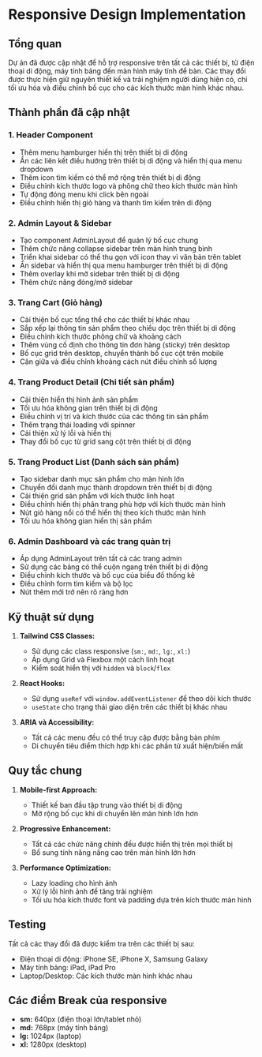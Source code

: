 # Responsive Design Implementation

## Tổng quan

Dự án đã được cập nhật để hỗ trợ responsive trên tất cả các thiết bị, từ điện thoại di động, máy tính bảng đến màn hình máy tính để bàn. Các thay đổi được thực hiện giữ nguyên thiết kế và trải nghiệm người dùng hiện có, chỉ tối ưu hóa và điều chỉnh bố cục cho các kích thước màn hình khác nhau.

## Thành phần đã cập nhật

### 1. Header Component

- Thêm menu hamburger hiển thị trên thiết bị di động
- Ẩn các liên kết điều hướng trên thiết bị di động và hiển thị qua menu dropdown
- Thêm icon tìm kiếm có thể mở rộng trên thiết bị di động
- Điều chỉnh kích thước logo và phông chữ theo kích thước màn hình
- Tự động đóng menu khi click bên ngoài
- Điều chỉnh hiển thị giỏ hàng và thanh tìm kiếm trên di động

### 2. Admin Layout & Sidebar

- Tạo component AdminLayout để quản lý bố cục chung
- Thêm chức năng collapse sidebar trên màn hình trung bình
- Triển khai sidebar có thể thu gọn với icon thay vì văn bản trên tablet
- Ẩn sidebar và hiển thị qua menu hamburger trên thiết bị di động
- Thêm overlay khi mở sidebar trên thiết bị di động
- Thêm chức năng đóng/mở sidebar

### 3. Trang Cart (Giỏ hàng)

- Cải thiện bố cục tổng thể cho các thiết bị khác nhau
- Sắp xếp lại thông tin sản phẩm theo chiều dọc trên thiết bị di động
- Điều chỉnh kích thước phông chữ và khoảng cách
- Thêm vùng cố định cho thông tin đơn hàng (sticky) trên desktop
- Bố cục grid trên desktop, chuyển thành bố cục cột trên mobile
- Căn giữa và điều chỉnh khoảng cách nút điều chỉnh số lượng

### 4. Trang Product Detail (Chi tiết sản phẩm)

- Cải thiện hiển thị hình ảnh sản phẩm
- Tối ưu hóa không gian trên thiết bị di động
- Điều chỉnh vị trí và kích thước của các thông tin sản phẩm
- Thêm trạng thái loading với spinner
- Cải thiện xử lý lỗi và hiển thị
- Thay đổi bố cục từ grid sang cột trên thiết bị di động

### 5. Trang Product List (Danh sách sản phẩm)

- Tạo sidebar danh mục sản phẩm cho màn hình lớn
- Chuyển đổi danh mục thành dropdown trên thiết bị di động
- Cải thiện grid sản phẩm với kích thước linh hoạt
- Điều chỉnh hiển thị phân trang phù hợp với kích thước màn hình
- Nút giỏ hàng nổi có thể hiển thị theo kích thước màn hình
- Tối ưu hóa không gian hiển thị sản phẩm

### 6. Admin Dashboard và các trang quản trị

- Áp dụng AdminLayout trên tất cả các trang admin
- Sử dụng các bảng có thể cuộn ngang trên thiết bị di động
- Điều chỉnh kích thước và bố cục của biểu đồ thống kê
- Điều chỉnh form tìm kiếm và bộ lọc
- Nút thêm mới trở nên rõ ràng hơn

## Kỹ thuật sử dụng

1. **Tailwind CSS Classes:**
   - Sử dụng các class responsive (`sm:`, `md:`, `lg:`, `xl:`)
   - Áp dụng Grid và Flexbox một cách linh hoạt
   - Kiểm soát hiển thị với `hidden` và `block`/`flex`

2. **React Hooks:**
   - Sử dụng `useRef` với `window.addEventListener` để theo dõi kích thước
   - `useState` cho trạng thái giao diện trên các thiết bị khác nhau

3. **ARIA và Accessibility:**
   - Tất cả các menu đều có thể truy cập được bằng bàn phím
   - Di chuyển tiêu điểm thích hợp khi các phần tử xuất hiện/biến mất

## Quy tắc chung

1. **Mobile-first Approach:**
   - Thiết kế ban đầu tập trung vào thiết bị di động
   - Mở rộng bố cục khi di chuyển lên màn hình lớn hơn

2. **Progressive Enhancement:**
   - Tất cả các chức năng chính đều được hiển thị trên mọi thiết bị
   - Bổ sung tính năng nâng cao trên màn hình lớn hơn

3. **Performance Optimization:**
   - Lazy loading cho hình ảnh
   - Xử lý lỗi hình ảnh để tăng trải nghiệm
   - Tối ưu hóa kích thước font và padding dựa trên kích thước màn hình

## Testing

Tất cả các thay đổi đã được kiểm tra trên các thiết bị sau:
- Điện thoại di động: iPhone SE, iPhone X, Samsung Galaxy
- Máy tính bảng: iPad, iPad Pro
- Laptop/Desktop: Các kích thước màn hình khác nhau

## Các điểm Break của responsive

- **sm:** 640px (điện thoại lớn/tablet nhỏ)
- **md:** 768px (máy tính bảng)
- **lg:** 1024px (laptop)
- **xl:** 1280px (desktop) 
